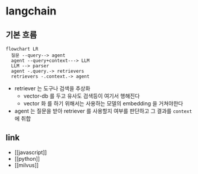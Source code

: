 # langchain

## 기본 흐름
```mermaid
flowchart LR
  질문 --query--> agent
  agent --query+context---> LLM
  LLM --> parser
  agent -.query.-> retrievers
  retrievers -.context.-> agent 
```
- retriever 는 도구나 검색을 추상화
  - vector-db 를 두고 유사도 검색등이 여기서 행해진다
  - vector 화 를 하기 위해서는 사용하는 모델의 embedding 을 거쳐야한다
- agent 는 질문을 받아 retriever 를 사용할지 여부를 판단하고 그 결과를 `context` 에 취합



## link
- [[javascript]]
- [[python]]
- [[milvus]]
